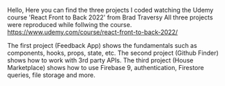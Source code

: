 Hello,
Here you can find the three projects I coded watching the Udemy course 'React Front to Back 2022' from Brad Traversy
All three projects were reproduced while follwing the course.
https://www.udemy.com/course/react-front-to-back-2022/

The first project (Feedback App) shows the fundamentals such as components, hooks, props, state, etc.
The second project (Github Finder) shows how to work with 3rd party APIs.
The third project (House Marketplace) shows how to use Firebase 9, authentication, Firestore queries, file storage and more.